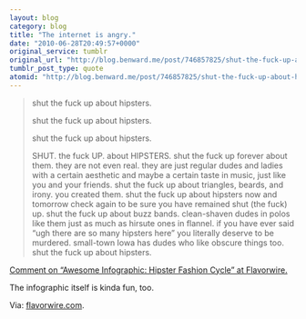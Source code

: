 ```yaml
---
layout: blog
category: blog
title: "The internet is angry."
date: "2010-06-28T20:49:57+0000"
original_service: tumblr
original_url: "http://blog.benward.me/post/746857825/shut-the-fuck-up-about-hipsters-shut-the-fuck"
tumblr_post_type: quote
atomid: "http://blog.benward.me/post/746857825/shut-the-fuck-up-about-hipsters-shut-the-fuck"
---
```

> shut the fuck up about hipsters.  
> 
> shut the fuck up about hipsters.  
> 
> shut the fuck up about hipsters. 
> 
> SHUT. the fuck UP. about HIPSTERS. shut the fuck up forever about them. they are not even real. they are just regular dudes and ladies with a certain aesthetic and maybe a certain taste in music, just like you and your friends. shut the fuck up about triangles, beards, and irony. you created them. shut the fuck up about hipsters now and tomorrow check again to be sure you have remained shut (the fuck) up. shut the fuck up about buzz bands. clean-shaven dudes in polos like them just as much as hirsute ones in flannel. if you have ever said “ugh there are so many hipsters here” you literally deserve to be murdered. small-town Iowa has dudes who like obscure things too. shut the fuck up about hipsters.

<a href="http://flavorwire.com/101773/awesome-infographic-hipster-fashion-cycle">Comment on “Awesome Infographic: Hipster Fashion Cycle” at Flavorwire.</a>

The infographic itself is kinda fun, too.

Via: [flavorwire.com](http://flavorwire.com/101773/awesome-infographic-hipster-fashion-cycle).